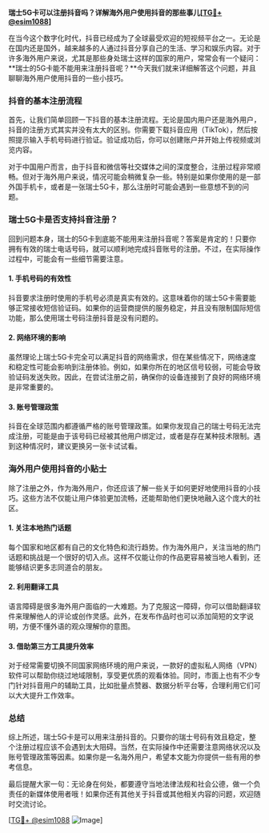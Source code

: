 **瑞士5G卡可以注册抖音吗？详解海外用户使用抖音的那些事儿[[TG💪+ @esim1088](https://t.me/s/esim1088)]**

在当今这个数字化时代，抖音已经成为了全球最受欢迎的短视频平台之一。无论是在国内还是国外，越来越多的人通过抖音分享自己的生活、学习和娱乐内容。对于许多海外用户来说，尤其是那些身处瑞士这样的国家的用户，常常会有一个疑问：**瑞士的5G卡能不能用来注册抖音呢？**今天我们就来详细解答这个问题，并且聊聊海外用户使用抖音的一些小技巧。

### 抖音的基本注册流程

首先，让我们简单回顾一下抖音的基本注册流程。无论是国内用户还是海外用户，抖音的注册方式其实并没有太大的区别。你需要下载抖音应用（TikTok），然后按照提示输入手机号码进行验证。验证成功后，你可以创建账户并开始上传视频或浏览内容。

对于中国用户而言，由于抖音和微信等社交媒体之间的深度整合，注册过程非常顺畅。但对于海外用户来说，情况可能会稍微复杂一些。特别是如果你使用的是一部外国手机卡，或者是一张瑞士5G卡，那么注册时可能会遇到一些意想不到的问题。

### 瑞士5G卡是否支持抖音注册？

回到问题本身，瑞士的5G卡到底能不能用来注册抖音呢？答案是肯定的！只要你拥有有效的瑞士电话号码，就可以顺利地完成抖音账号的注册。不过，在实际操作过程中，可能会有一些细节需要注意。

#### 1. 手机号码的有效性
抖音要求注册时使用的手机号必须是真实有效的。这意味着你的瑞士5G卡需要能够正常接收短信验证码。如果你的运营商提供的服务稳定，并且没有限制国际短信功能，那么使用瑞士号码注册抖音是没有问题的。

#### 2. 网络环境的影响
虽然理论上瑞士5G卡完全可以满足抖音的网络需求，但在某些情况下，网络速度和稳定性可能会影响到注册体验。例如，如果你所在的地区信号较弱，可能会导致验证码发送失败。因此，在尝试注册之前，确保你的设备连接到了良好的网络环境是非常重要的。

#### 3. 账号管理政策
抖音在全球范围内都遵循严格的账号管理政策。如果你发现自己的瑞士号码无法完成注册，可能是由于该号码已经被其他用户绑定过，或者是存在某种技术限制。遇到这种情况时，建议更换另一张卡试试看。

### 海外用户使用抖音的小贴士

除了注册之外，作为海外用户，你还应该了解一些关于如何更好地使用抖音的小技巧。这些方法不仅能让用户体验更加流畅，还能帮助他们更快地融入这个庞大的社区。

#### 1. 关注本地热门话题
每个国家和地区都有自己的文化特色和流行趋势。作为海外用户，关注当地的热门话题和挑战是一个很好的切入点。这样不仅能让你的作品更容易被当地人看到，还能够结识更多志同道合的朋友。

#### 2. 利用翻译工具
语言障碍是很多海外用户面临的一大难题。为了克服这一障碍，你可以借助翻译软件来理解他人的评论或创作灵感。此外，在发布作品时也可以添加简短的文字说明，方便不懂外语的观众理解你的意图。

#### 3. 借助第三方工具提升效率
对于经常需要切换不同国家网络环境的用户来说，一款好的虚拟私人网络（VPN）软件可以帮助你绕过地域限制，享受更优质的观看体验。同时，市面上也有不少专门针对抖音用户的辅助工具，比如批量点赞器、数据分析平台等，合理利用它们可以大大提升工作效率。

### 总结

综上所述，瑞士5G卡是可以用来注册抖音的。只要你的瑞士号码有效且稳定，整个注册过程应该不会遇到太大阻碍。当然，在实际操作中还需要注意网络状况以及账号管理政策等因素。如果你是一名海外用户，希望本文能为你提供一些有用的参考信息。

最后提醒大家一句：无论身在何处，都要遵守当地法律法规和社会公德，做一个负责任的新媒体使用者哦！如果你还有其他关于抖音或其他相关内容的问题，欢迎随时交流讨论。

[[TG💪+ @esim1088](https://t.me/s/esim1088) ![Image](https://i.postimg.cc/4NQfJmqS/Snipaste-2025-05-13-00-14-12.png)]